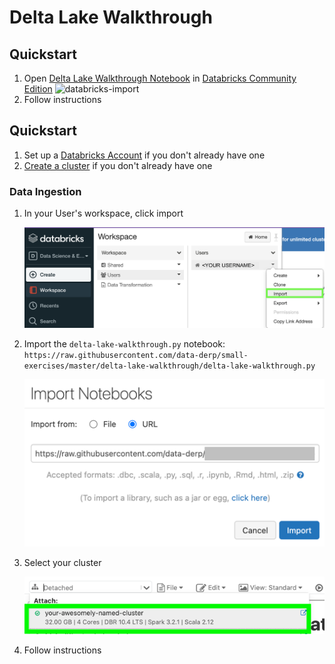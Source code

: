 # Delta Lake Walkthrough

## Quickstart
1. Open [Delta Lake Walkthrough Notebook](./delta-lake-walkthrough.dbc) in [Databricks Community Edition](https://community.cloud.databricks.com/)
   ![databricks-import](../databricks-import.png)
2. Follow instructions

## Quickstart
1. Set up a [Databricks Account](https://github.com/data-derp/documentation/blob/master/databricks/README.md) if you don't already have one
2. [Create a cluster](https://github.com/data-derp/documentation/blob/master/databricks/setup-cluster.md) if you don't already have one

### Data Ingestion
1. In your User's workspace, click import

   ![databricks-import](https://github.com/data-derp/documentation/blob/master/databricks/assets/databricks-import.png?raw=true)

2. Import the `delta-lake-walkthrough.py` notebook: `https://raw.githubusercontent.com/data-derp/small-exercises/master/delta-lake-walkthrough/delta-lake-walkthrough.py`

   ![databricks-import-url](https://github.com/data-derp/documentation/blob/master/databricks/assets/databricks-import-url.png?raw=true)

3. Select your cluster

   ![databricks-select-cluster.png](https://github.com/data-derp/documentation/blob/master/databricks/assets/databricks-select-cluster.png?raw=true)

4. Follow instructions